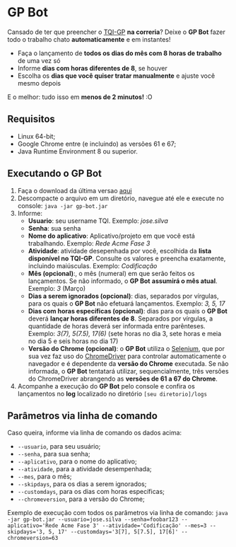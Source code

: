 # GP Bot
Cansado de ter que preencher o [TQI-GP](https://helpdesk.tqi.com.br/sso/login.action) **na correria**? 
Deixe o **GP Bot** fazer todo o trabalho chato **automaticamente** e em instantes!

* Faça o lançamento de **todos os dias do mês com 8 horas de trabalho** de uma vez só
* Informe **dias com horas diferentes de 8**, se houver
* Escolha os **dias que você quiser tratar manualmente** e ajuste você mesmo depois

E o melhor: tudo isso em **menos de 2 minutos!** :O

## Requisitos
- Linux 64-bit;
- Google Chrome entre (e incluindo) as versões 61 e 67;
- Java Runtime Environment 8 ou superior.

## Executando o GP Bot

1. Faça o download da última versao [aqui](http://docker150675-env-0262004.jelasticlw.com.br:11389/poi-api/v1/swagger-ui.html)
2. Descompacte o arquivo em um diretório, navegue até ele e execute no console: `java -jar gp-bot.jar`
3. Informe:
    - **Usuario**: seu username TQI. Exemplo: _jose.silva_
    - **Senha**: sua senha
    - **Nome do aplicativo**: Aplicativo/projeto em que você está trabalhando. Exemplo: _Rede Acme Fase 3_
    - **Atividade**: atividade desepenhada por você, escolhida da **lista disponível no TQI-GP**. Consulte os valores e preencha exatamente, incluindo maiúsculas. Exemplo: _Codificação_
    - **Mês (opcional)**:, o mês (numeral) em que serão feitos os lançamentos. Se não informado, o **GP Bot** **assumirá o mês atual**. Exemplo: _3_ (Março)
    - **Dias a serem ignorados (opcional)**: dias, separados por vírgulas, para os quais o **GP Bot** não efetuará lançamentos. Exemplo: _3, 5, 17_
    - **Dias com horas específicas (opcional)**: dias para os quais o **GP Bot** deverá **lançar horas diferentes de 8**. Separados por vírgulas, a quantidade de horas deverá ser informada entre parênteses. Exemplo: _3(7), 5(7.5), 17(6)_ (sete horas no dia 3, sete horas e meia no dia 5 e seis horas no dia 17)
    - **Versão do Chrome (opcional)**: o **GP Bot** utiliza o [Selenium](https://www.seleniumhq.org/), que por sua vez faz uso do [ChromeDriver](https://sites.google.com/a/chromium.org/chromedriver/) para controlar automaticamente o navegador e é dependente da **versão do Chrome** executada. Se não informada, o **GP Bot** tentatará utilizar, sequencialmente, três versões do ChromeDriver abrangendo as **versões de 61 a 67 do Chrome**.
4. Acompanhe a execução do **GP Bot** pelo console e confira os lançamentos no **log** localizado no diretório `[seu diretorio]/logs`

## Parâmetros via linha de comando
Caso queira, informe via linha de comando os dados acima:
- `--usuario`, para seu usuário;
- `--senha`, para sua senha;
- `--aplicativo`, para o nome do aplicativo;
- `--atividade`, para a atividade desempenhada;
- `--mes`, para o mês;
- `--skipdays`, para os dias a serem ignorados;
- `--customdays`, para os dias com horas específicas;
- `--chromeversion`, para a versão do Chrome;

Exemplo de execução com todos os parâmetros via linha de comando:
`java -jar gp-bot.jar --usuario=jose.silva --senha=foobar123 --aplicativo='Rede Acme Fase 3' --atividade='Codificação' --mes=3 --skipdays='3, 5, 17' --customdays='3[7], 5[7.5], 17[6]' --chromeversion=63`